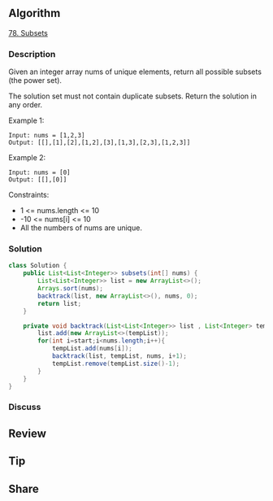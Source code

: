 ## Algorithm

[78. Subsets](https://leetcode.com/problems/subsets/)

### Description

Given an integer array nums of unique elements, return all possible subsets (the power set).

The solution set must not contain duplicate subsets. Return the solution in any order.


Example 1:

```
Input: nums = [1,2,3]
Output: [[],[1],[2],[1,2],[3],[1,3],[2,3],[1,2,3]]
```

Example 2:

```
Input: nums = [0]
Output: [[],[0]]
```

Constraints:

- 1 <= nums.length <= 10
- -10 <= nums[i] <= 10
- All the numbers of nums are unique.


### Solution

```java
class Solution {
    public List<List<Integer>> subsets(int[] nums) {
        List<List<Integer>> list = new ArrayList<>();
        Arrays.sort(nums);
        backtrack(list, new ArrayList<>(), nums, 0);
        return list;
    }

    private void backtrack(List<List<Integer>> list , List<Integer> tempList, int [] nums, int start){
        list.add(new ArrayList<>(tempList));
        for(int i=start;i<nums.length;i++){
            tempList.add(nums[i]);
            backtrack(list, tempList, nums, i+1);
            tempList.remove(tempList.size()-1);
        }
    }
}
```

### Discuss

## Review


## Tip


## Share
